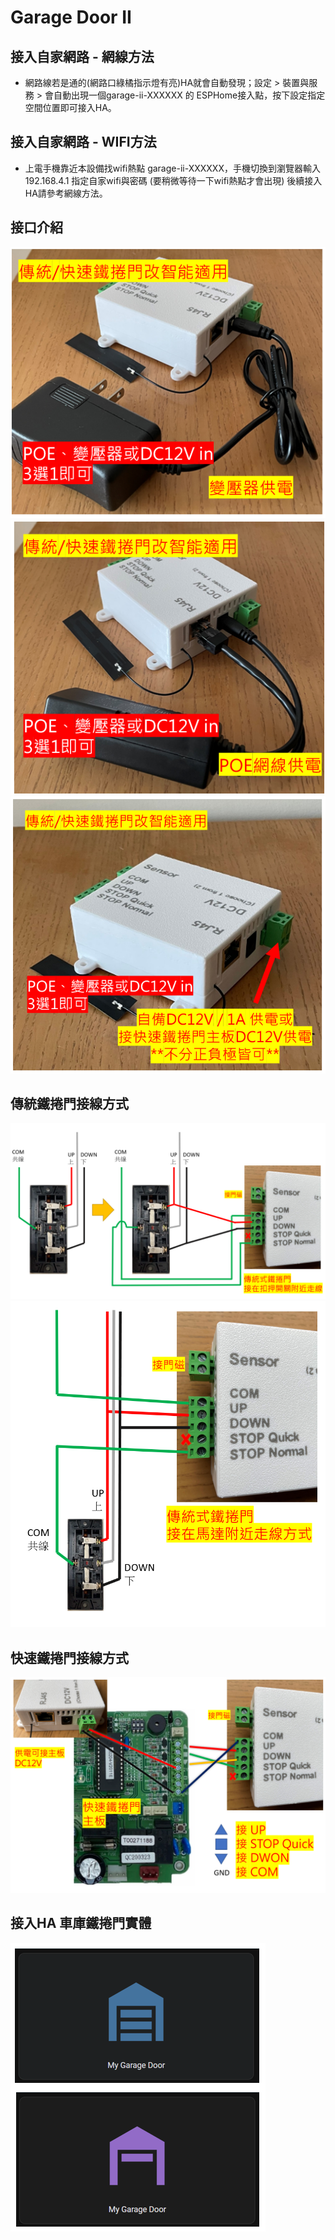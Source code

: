 # Garage Door II

## 接入自家網路 - 網線方法
- 網路線若是通的(網路口綠橘指示燈有亮)HA就會自動發現；設定 > 裝置與服務 > 會自動出現一個garage-ii-XXXXXX 的 ESPHome接入點，按下設定指定空間位置即可接入HA。
## 接入自家網路 - WIFI方法
- 上電手機靠近本設備找wifi熱點 garage-ii-XXXXXX，手機切換到瀏覽器輸入192.168.4.1 指定自家wifi與密碼 (要稍微等待一下wifi熱點才會出現) 後續接入HA請參考網線方法。
## 接口介紹
![Mosquitto_broker](/garage_door_ii/image/113020.png)
![Mosquitto_broker](/garage_door_ii/image/113250.png)
![Mosquitto_broker](/garage_door_ii/image/113310.png)

## 傳統鐵捲門接線方式 ##
![Mosquitto_broker](/garage_door_ii/image/113722.png)
![Mosquitto_broker](/garage_door_ii/image/113904.png)
## 快速鐵捲門接線方式 ##
![Mosquitto_broker](/garage_door_ii/image/114055.png)



## 接入HA 車庫鐵捲門實體 ##
![Mosquitto_broker](/garage_door/image/110253.png)


